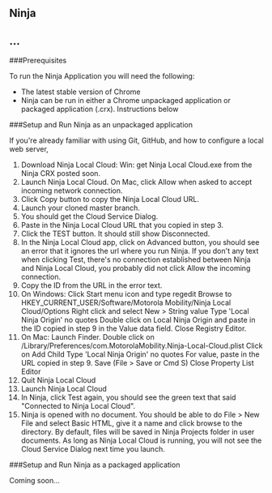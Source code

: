 ## Ninja

...
--------

###Prerequisites

To run the Ninja Application you will need the following:

-   The latest stable version of Chrome
-   Ninja can be run in either a Chrome unpackaged application or packaged application (.crx). Instructions below

###Setup and Run Ninja as an unpackaged application

If you're already familiar with using Git, GitHub, and how to configure a local web server,

1.  Download Ninja Local Cloud: Win: get Ninja Local Cloud.exe from the Ninja CRX posted soon.
2.  Launch Ninja Local Cloud.  On Mac, click Allow when asked to accept incoming network connection.
3.  Click Copy button to copy the Ninja Local Cloud URL.
4.  Launch your cloned master branch.
5.  You should get the Cloud Service Dialog.
6.  Paste in the Ninja Local Cloud URL that you copied in step 3.
7.  Click the TEST button.  It should still show Disconnected.
8.  In the Ninja Local Cloud app, click on Advanced button, you should see an error that it ignores the url where you run Ninja. If you don't any text when clicking Test, there's no connection established between Ninja and Ninja Local Cloud, you probably did not click Allow the incoming connection.
9.  Copy the ID from the URL in the error text.
10. On Windows:
    Click Start menu icon and type regedit
    Browse to HKEY_CURRENT_USER/Software/Motorola Mobility/Ninja Local Cloud/Options
    Right click and select New > String value Type 'Local Ninja Origin' no quotes Double click on Local Ninja Origin and paste in the ID copied in step 9 in the Value data field. Close Registry Editor.
11. On Mac:
    Launch Finder.
    Double click on /Library/Preferences/com.MotorolaMobility.Ninja-Local-Cloud.plist
    Click on Add Child Type 'Local Ninja Origin' no quotes For value, paste in the URL copied in step 9. Save (File > Save or Cmd S) Close Property List Editor
12. Quit Ninja Local Cloud
13. Launch Ninja Local Cloud
14. In Ninja, click Test again, you should see the green text that said "Connected to Ninja Local Cloud".
15. Ninja is opened with no document.  You should be able to do File > New File and select Basic HTML, give it a name and click browse to the directory.  By default, files will be saved in Ninja Projects folder in user documents.  As long as Ninja Local Cloud is running, you will not see the Cloud Service Dialog next time you launch.


###Setup and Run Ninja as a packaged application

Coming soon...